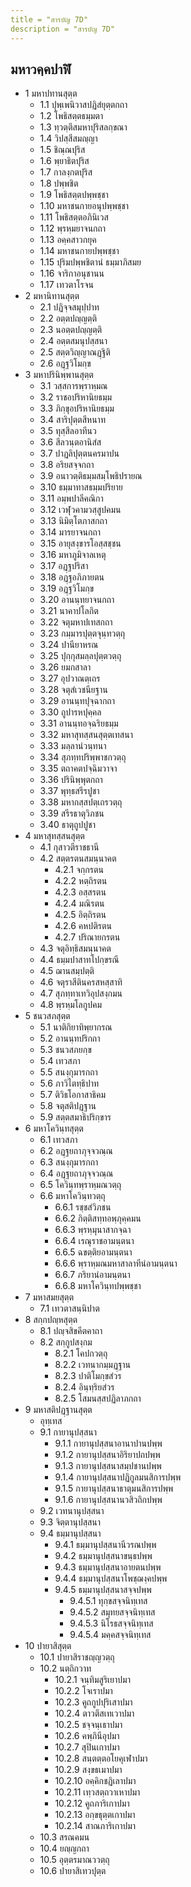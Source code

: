 ```yaml
---
title = "สารบัญ 7D"
description = "สารบัญ 7D"
---
```


## มหาวคฺคปาฬิ

- 1 มหาปทานสุตฺต
  - 1.1 ปุพฺเพนิวาสปฏิสํยุตฺตกถา
  - 1.2 โพธิสตฺตธมฺมตา
  - 1.3 ทฺวตฺตึสมหาปุริสลกฺขณา
  - 1.4 วิปสฺสีสมญฺญา
  - 1.5 ชิณฺณปุริส
  - 1.6 พฺยาธิตปุริส
  - 1.7 กาลงฺกตปุริส
  - 1.8 ปพฺพชิต
  - 1.9 โพธิสตฺตปพฺพชฺชา
  - 1.10 มหาชนกายอนุปพฺพชฺชา
  - 1.11 โพธิสตฺตอภินิเวส
  - 1.12 พฺรหฺมยาจนกถา
  - 1.13 อคฺคสาวกยุค
  - 1.14 มหาชนกายปพฺพชฺชา
  - 1.15 ปุริมปพฺพชิตานํ ธมฺมาภิสมย
  - 1.16 จาริกาอนุชานน
  - 1.17 เทวตาโรจน
- 2 มหานิทานสุตฺต
  - 2.1 ปฏิจฺจสมุปฺปาท
  - 2.2 อตฺตปญฺญตฺติ
  - 2.3 นอตฺตปญฺญตฺติ
  - 2.4 อตฺตสมนุปสฺสนา
  - 2.5 สตฺตวิญฺญาณฏฺฐิติ
  - 2.6 อฏฺฐวิโมกฺข
- 3 มหาปรินิพฺพานสุตฺต
  - 3.1 วสฺสการพฺราหฺมณ
  - 3.2 ราชอปริหานิยธมฺม
  - 3.3 ภิกฺขุอปริหานิยธมฺม
  - 3.4 สาริปุตฺตสีหนาท
  - 3.5 ทุสฺสีลอาทีนว
  - 3.6 สีลวนฺตอานิสํส
  - 3.7 ปาฏลิปุตฺตนครมาปน
  - 3.8 อริยสจฺจกถา
  - 3.9 อนาวตฺติธมฺมสมฺโพธิปรายณ
  - 3.10 ธมฺมาทาสธมฺมปริยาย
  - 3.11 อมฺพปาลีคณิกา
  - 3.12 เวฬุวคามวสฺสูปคมน
  - 3.13 นิมิตฺโตภาสกถา
  - 3.14 มารยาจนกถา
  - 3.15 อายุสงฺขารโอสฺสชฺชน
  - 3.16 มหาภูมิจาลเหตุ
  - 3.17 อฏฺฐปริสา
  - 3.18 อฏฺฐอภิภายตน
  - 3.19 อฏฺฐวิโมกฺข
  - 3.20 อานนฺทยาจนกถา
  - 3.21 นาคาปโลกิต
  - 3.22 จตุมหาปเทสกถา
  - 3.23 กมฺมารปุตฺตจุนฺทวตฺถุ
  - 3.24 ปานียาหรณ
  - 3.25 ปุกฺกุสมลฺลปุตฺตวตฺถุ
  - 3.26 ยมกสาลา
  - 3.27 อุปวาณตฺเถร
  - 3.28 จตุสํเวชนียฐาน
  - 3.29 อานนฺทปุจฺฉากถา
  - 3.30 ถูปารหปุคฺคล
  - 3.31 อานนฺทอจฺฉริยธมฺม
  - 3.32 มหาสุทสฺสนสุตฺตเทสนา
  - 3.33 มลฺลานํวนฺทนา
  - 3.34 สุภทฺทปริพฺพาชกวตฺถุ
  - 3.35 ตถาคตปจฺฉิมวาจา
  - 3.36 ปรินิพฺพุตกถา
  - 3.37 พุทฺธสรีรปูชา
  - 3.38 มหากสฺสปตฺเถรวตฺถุ
  - 3.39 สรีรธาตุวิภชน
  - 3.40 ธาตุถูปปูชา
- 4 มหาสุทสฺสนสุตฺต
  - 4.1 กุสาวตีราชธานี
  - 4.2 สตฺตรตนสมนฺนาคต
    - 4.2.1 จกฺกรตน
    - 4.2.2 หตฺถิรตน
    - 4.2.3 อสฺสรตน
    - 4.2.4 มณิรตน
    - 4.2.5 อิตฺถิรตน
    - 4.2.6 คหปติรตน
    - 4.2.7 ปริณายกรตน
  - 4.3 จตุอิทฺธิสมนฺนาคต
  - 4.4 ธมฺมปาสาทโปกฺขรณี
  - 4.5 ฌานสมฺปตฺติ
  - 4.6 จตุราสีตินครสหสฺสาทิ
  - 4.7 สุภทฺทาเทวิอุปสงฺกมน
  - 4.8 พฺรหฺมโลกูปคม
- 5 ชนวสภสุตฺต
  - 5.1 นาติกิยาทิพฺยากรณ
  - 5.2 อานนฺทปริกถา
  - 5.3 ชนวสภยกฺข
  - 5.4 เทวสภา
  - 5.5 สนงฺกุมารกถา
  - 5.6 ภาวิไตทฺธิปาท
  - 5.7 ติวิธโอกาสาธิคม
  - 5.8 จตุสติปฏฺฐาน
  - 5.9 สตฺตสมาธิปริกฺขาร
- 6 มหาโควินฺทสุตฺต
  - 6.1 เทวสภา
  - 6.2 อฏฺฐยถาภุจฺจวณฺณ
  - 6.3 สนงฺกุมารกถา
  - 6.4 อฏฺฐยถาภุจฺจวณฺณ
  - 6.5 โควินฺทพฺราหฺมณวตฺถุ
  - 6.6 มหาโควินฺทวตฺถุ
    - 6.6.1 รชฺชสํวิภชน
    - 6.6.2 กิตฺติสทฺทอพฺภุคฺคมน
    - 6.6.3 พฺรหฺมุนาสากจฺฉา
    - 6.6.4 เรณุราชอามนฺตนา
    - 6.6.5 ฉขตฺติยอามนฺตนา
    - 6.6.6 พฺราหฺมณมหาสาลาทีนํอามนฺตนา
    - 6.6.7 ภริยานํอามนฺตนา
    - 6.6.8 มหาโควินฺทปพฺพชฺชา
- 7 มหาสมยสุตฺต
  - 7.1 เทวตาสนฺนิปาต
- 8 สกฺกปญฺหสุตฺต
  - 8.1 ปญฺจสิขคีตคาถา
  - 8.2 สกฺกูปสงฺกม
    - 8.2.1 โคปกวตฺถุ
    - 8.2.2 เวทนากมฺมฏฺฐาน
    - 8.2.3 ปาติโมกฺขสํวร
    - 8.2.4 อินฺทฺริยสํวร
    - 8.2.5 โสมนสฺสปฏิลาภกถา
- 9 มหาสติปฏฺฐานสุตฺต
  - อุทฺเทส
  - 9.1 กายานุปสฺสนา
    - 9.1.1 กายานุปสฺสนาอานาปานปพฺพ
    - 9.1.2 กายานุปสฺสนาอิริยาปถปพฺพ
    - 9.1.3 กายานุปสฺสนาสมฺปชานปพฺพ
    - 9.1.4 กายานุปสฺสนาปฏิกูลมนสิการปพฺพ
    - 9.1.5 กายานุปสฺสนาธาตุมนสิการปพฺพ
    - 9.1.6 กายานุปสฺสนานวสิวถิกปพฺพ
  - 9.2 เวทนานุปสฺสนา
  - 9.3 จิตฺตานุปสฺสนา
  - 9.4 ธมฺมานุปสฺสนา
    - 9.4.1 ธมฺมานุปสฺสนานีวรณปพฺพ
    - 9.4.2 ธมฺมานุปสฺสนาขนฺธปพฺพ
    - 9.4.3 ธมฺมานุปสฺสนาอายตนปพฺพ
    - 9.4.4 ธมฺมานุปสฺสนาโพชฺฌงฺคปพฺพ
    - 9.4.5 ธมฺมานุปสฺสนาสจฺจปพฺพ
      - 9.4.5.1 ทุกฺขสจฺจนิทฺเทส
      - 9.4.5.2 สมุทยสจฺจนิทฺเทส
      - 9.4.5.3 นิโรธสจฺจนิทฺเทส
      - 9.4.5.4 มคฺคสจฺจนิทฺเทส
- 10 ปายาสิสุตฺต
  - 10.1 ปายาสิราชญฺญวตฺถุ
  - 10.2 นตฺถิกวาท
    - 10.2.1 จนฺทิมสูริเยาปมา
    - 10.2.2 โจเราปมา
    - 10.2.3 คูถกูปปุริเสาปมา
    - 10.2.4 ตาวตึสเทเวาปมา
    - 10.2.5 ชจฺจนฺเธาปมา
    - 10.2.6 คพฺภินีอุปมา
    - 10.2.7 สุปินเกาปมา
    - 10.2.8 สนฺตตฺตอโยคุเฬาปมา
    - 10.2.9 สงฺขธเมาปมา
    - 10.2.10 อคฺคิกชฏิเลาปมา
    - 10.2.11 เทฺวสตฺถวาเหาปมา
    - 10.2.12 คูถภาริเกาปมา
    - 10.2.13 อกฺขธุตฺตเกาปมา
    - 10.2.14 สาณภาริเกาปมา
  - 10.3 สรณคมน
  - 10.4 ยญฺญกถา
  - 10.5 อุตฺตรมาณววตฺถุ
  - 10.6 ปายาสิเทวปุตฺต